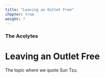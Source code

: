 ```yaml
---
title: "Leaving an Outlet Free"
chapter: true
weight: 7
---
```

### The Acolytes
# Leaving an Outlet Free

The topic where we quote Sun Tzu.
